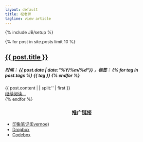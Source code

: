 ```yaml
---
layout: default
title: 松老师
tagline: view article
---
```

{% include JB/setup %}
<style type="text/css">
.content{
    background-color: inherit;
    padding: 0;
    margin: 0;
    border: 0;
    -webkit-border-radius: 0 0 0 0;
     -moz-border-radius: 0 0 0 0;
          border-radius: 0 0 0 0;
  -webkit-box-shadow: 0 0 0;
     -moz-box-shadow: 0 0 0;
          box-shadow: 0 0 0;
}
</style>

<div>
{% for post in site.posts limit 10 %}
<div class="home-excerpt">
    <div class="home-excerpt-head">
        <h2><a href="{{ post.url }}">{{ post.title }}</a></h2>
        <h5>
            时间：
            <span>{{ post.date | date:"%Y/%m/%d"}}</span>
            ，标签：
            {% for tag in post.tags %}
            <span>{{ tag }}</span>
            {% endfor %}
        </h5>
    </div>
	<div class="home-excerpt-content">
		{{ post.content | | split:'<!--excerpt-->' | first }}
	</div>
    <div class="home-excerpt-footer">
        <a href="{{ post.url }}">继续阅读...</a>
    </div>
</div>
{% endfor %}
</div>
<div class="home-excerpt">
    <h3 style="text-align:center">推广链接</h3>
    <ul class="post-list">
        <li>    
            <span class="entry-title"><a href="https://app.yinxiang.com/referral/Registration.action?uid=4904023&sig=54284ba0ed39107ea43b8e7bc3a37392" target="_blank">印象笔记(Evernoe)</a></span>
        </li>
        <li>    
            <span class="entry-title"><a href="https://db.tt/1U5Pxqmo" target="_blank">Dropbox</a></span>
        </li>
        <li>
            <span class="entry-title"><a href="https://www.codebox.io/?affiliate=535baaa9d9cff90200000314" target="_blank">Codebox</a></span>
        </li>
    </ul>
</div>

